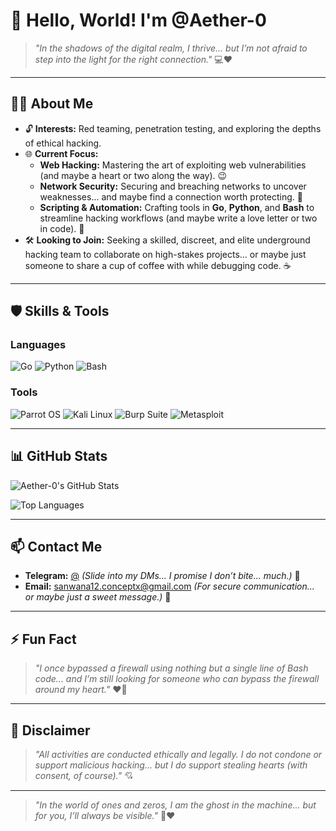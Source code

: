 # 👋 Hello, World! I'm @Aether-0

> *"In the shadows of the digital realm, I thrive... but I’m not afraid to step into the light for the right connection."* 💻❤️

---

## 🕵️‍♂️ **About Me**
- 🔓 **Interests:** Red teaming, penetration testing, and exploring the depths of ethical hacking.
- 🌐 **Current Focus:**
  - **Web Hacking:** Mastering the art of exploiting web vulnerabilities (and maybe a heart or two along the way). 😉
  - **Network Security:** Securing and breaching networks to uncover weaknesses... and maybe find a connection worth protecting. 🔐
  - **Scripting & Automation:** Crafting tools in **Go**, **Python**, and **Bash** to streamline hacking workflows (and maybe write a love letter or two in code). 💌
- 🛠️ **Looking to Join:** Seeking a skilled, discreet, and elite underground hacking team to collaborate on high-stakes projects... or maybe just someone to share a cup of coffee with while debugging code. ☕

---

## 🛡️ **Skills & Tools**
### Languages
![Go](https://img.shields.io/badge/Go-00ADD8?style=for-the-badge&logo=go&logoColor=white)
![Python](https://img.shields.io/badge/Python-3776AB?style=for-the-badge&logo=python&logoColor=white)
![Bash](https://img.shields.io/badge/Bash-4EAA25?style=for-the-badge&logo=gnu-bash&logoColor=white)

### Tools
![Parrot OS](https://img.shields.io/badge/Parrot_OS-4B946A?style=for-the-badge&logo=parrot-os&logoColor=white)
![Kali Linux](https://img.shields.io/badge/Kali_Linux-557C94?style=for-the-badge&logo=kali-linux&logoColor=white)
![Burp Suite](https://img.shields.io/badge/Burp_Suite-FF6F61?style=for-the-badge&logo=burp-suite&logoColor=white)
![Metasploit](https://img.shields.io/badge/Metasploit-FF0000?style=for-the-badge&logo=metasploit&logoColor=white)

---

## 📊 **GitHub Stats**
![Aether-0's GitHub Stats](https://github-readme-stats.vercel.app/api?username=Aether-0&show_icons=true&theme=tokyonight)

![Top Languages](https://github-readme-stats.vercel.app/api/top-langs/?username=Aether-0&layout=compact&theme=tokyonight&hide=html,css)

---

## 📫 **Contact Me**
- **Telegram:** [@](https://t.me/) *(Slide into my DMs... I promise I don’t bite... much.)* 🐍
- **Email:** [sanwana12.conceptx@gmail.com](mailto:sanwana12.conceptx@gmail.com) *(For secure communication... or maybe just a sweet message.)* 💌

---

## ⚡ **Fun Fact**
> *"I once bypassed a firewall using nothing but a single line of Bash code... and I’m still looking for someone who can bypass the firewall around my heart."* ❤️‍🔥

---

## 🔐 **Disclaimer**
> *"All activities are conducted ethically and legally. I do not condone or support malicious hacking... but I do support stealing hearts (with consent, of course)."* 💘

---

> *"In the world of ones and zeros, I am the ghost in the machine... but for you, I’ll always be visible."* 👻❤️
